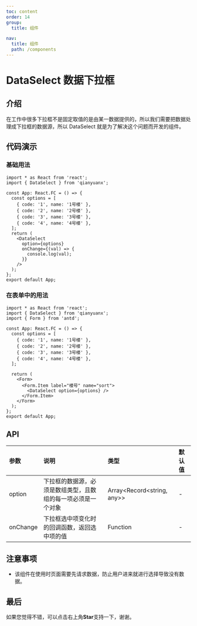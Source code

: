```yaml
---
toc: content
order: 14
group:
  title: 组件

nav:
  title: 组件
  path: /components
---
```


# DataSelect 数据下拉框

## 介绍

在工作中很多下拉框不是固定取值的是由某一数据提供的，所以我们需要把数据处理成下拉框的数据源，所以 DataSelect 就是为了解决这个问题而开发的组件。

## 代码演示

### 基础用法

```tsx
import * as React from 'react';
import { DataSelect } from 'qianyuanx';

const App: React.FC = () => {
  const options = [
    { code: '1', name: '1号楼' },
    { code: '2', name: '2号楼' },
    { code: '3', name: '3号楼' },
    { code: '4', name: '4号楼' },
  ];
  return (
    <DataSelect
      option={options}
      onChange={(val) => {
        console.log(val);
      }}
    />
  );
};
export default App;
```

### 在表单中的用法

```tsx
import * as React from 'react';
import { DataSelect } from 'qianyuanx';
import { Form } from 'antd';

const App: React.FC = () => {
  const options = [
    { code: '1', name: '1号楼' },
    { code: '2', name: '2号楼' },
    { code: '3', name: '3号楼' },
    { code: '4', name: '4号楼' },
  ];

  return (
    <Form>
      <Form.Item label="楼号" name="sort">
        <DataSelect option={options} />
      </Form.Item>
    </Form>
  );
};
export default App;
```

## API

| 参数     | 说明                                                         | 类型                       | 默认值 |
| :------- | :----------------------------------------------------------- | :------------------------- | :----- |
| option   | 下拉框的数据源，必须是数组类型，且数组的每一项必须是一个对象 | Array<Record<string, any>> | -      |
| onChange | 下拉框选中项变化时的回调函数，返回选中项的值                 | Function                   | -      |

## 注意事项

- 该组件在使用时页面需要先请求数据，防止用户进来就进行选择导致没有数据。

## 最后

如果您觉得不错，可以点击右上角**Star**支持一下，谢谢。
